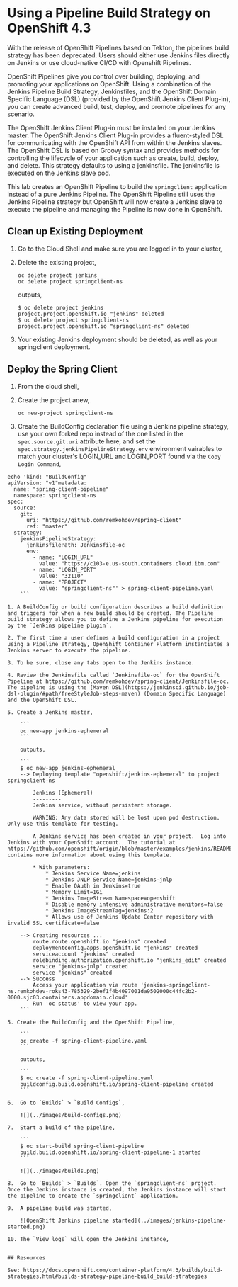 # Using a Pipeline Build Strategy on OpenShift 4.3

With the release of OpenShift Pipelines based on Tekton, the pipelines build strategy has been deprecated. Users should either use Jenkins files directly on Jenkins or use cloud-native CI/CD with Openshift Pipelines.

OpenShift Pipelines give you control over building, deploying, and promoting your applications on OpenShift. Using a combination of the Jenkins Pipeline Build Strategy, Jenkinsfiles, and the OpenShift Domain Specific Language (DSL) (provided by the OpenShift Jenkins Client Plug-in), you can create advanced build, test, deploy, and promote pipelines for any scenario. 

The OpenShift Jenkins Client Plug-in must be installed on your Jenkins master. The OpenShift Jenkins Client Plug-in provides a fluent-styled DSL for communicating with the OpenShift API from within the Jenkins slaves. The OpenShift DSL is based on Groovy syntax and provides methods for controlling the lifecycle of your application such as create, build, deploy, and delete. This strategy defaults to using a jenkinsfile. The jenkinsfile is executed on the Jenkins slave pod.

This lab creates an OpenShift Pipeline to build the `springclient` application instead of a pure Jenkins Pipeline. The OpenShift Pipeline still uses the Jenkins Pipeline strategy but OpenShift will now create a Jenkins slave to execute the pipeline and managing the Pipeline is now done in OpenShift.

## Clean up Existing Deployment

1. Go to the Cloud Shell and make sure you are logged in to your cluster,
1. Delete the existing project,

    ```
    oc delete project jenkins
    oc delete project springclient-ns
    ```

    outputs,

    ```
    $ oc delete project jenkins
    project.project.openshift.io "jenkins" deleted
    $ oc delete project springclient-ns
    project.project.openshift.io "springclient-ns" deleted
    ```

2. Your existing Jenkins deployment should be deleted, as well as your springclient deployment.

## Deploy the Spring Client

1. From the cloud shell,
1. Create the project anew,

    ```
    oc new-project springclient-ns
    ```

1. Create the BuildConfig declaration file using a Jenkins pipeline strategy, use your own forked repo instead of the one listed in the `spec.source.git.uri` attribute here, and set the `spec.strategy.jenkinsPipelineStrategy.env` environment vairables to match your cluster's LOGIN_URL and LOGIN_PORT found via the `Copy Login Command`,

```
echo 'kind: "BuildConfig"
apiVersion: "v1"metadata:
  name: "spring-client-pipeline"
  namespace: springclient-ns
spec:
  source:
    git:
      uri: "https://github.com/remkohdev/spring-client"
      ref: "master"
  strategy:
    jenkinsPipelineStrategy:
      jenkinsfilePath: Jenkinsfile-oc
      env:
        - name: "LOGIN_URL"
          value: "https://c103-e.us-south.containers.cloud.ibm.com"
        - name: "LOGIN_PORT"
          value: "32110"
        - name: "PROJECT"
          value: "springclient-ns"' > spring-client-pipeline.yaml 
    ```

1. A BuildConfig or build configuration describes a build definition and triggers for when a new build should be created. The Pipeline build strategy allows you to define a Jenkins pipeline for execution by the `Jenkins pipeline plugin`. 

2. The first time a user defines a build configuration in a project using a Pipeline strategy, OpenShift Container Platform instantiates a Jenkins server to execute the pipeline. 

3. To be sure, close any tabs open to the Jenkins instance. 

4. Review the Jenkinsfile called `Jenkinsfile-oc` for the OpenShift Pipeline at https://github.com/remkohdev/spring-client/Jenkinsfile-oc. The pipeline is using the [Maven DSL](https://jenkinsci.github.io/job-dsl-plugin/#path/freeStyleJob-steps-maven) (Domain Specific Language) and the OpenShift DSL.

5. Create a Jenkins master,

    ```
    oc new-app jenkins-ephemeral
    ```

    outputs,

    ```
    $ oc new-app jenkins-ephemeral
    --> Deploying template "openshift/jenkins-ephemeral" to project springclient-ns

        Jenkins (Ephemeral)
        ---------
        Jenkins service, without persistent storage.
        
        WARNING: Any data stored will be lost upon pod destruction. Only use this template for testing.

        A Jenkins service has been created in your project.  Log into Jenkins with your OpenShift account.  The tutorial at https://github.com/openshift/origin/blob/master/examples/jenkins/README.md contains more information about using this template.

        * With parameters:
            * Jenkins Service Name=jenkins
            * Jenkins JNLP Service Name=jenkins-jnlp
            * Enable OAuth in Jenkins=true
            * Memory Limit=1Gi
            * Jenkins ImageStream Namespace=openshift
            * Disable memory intensive administrative monitors=false
            * Jenkins ImageStreamTag=jenkins:2
            * Allows use of Jenkins Update Center repository with invalid SSL certificate=false

    --> Creating resources ...
        route.route.openshift.io "jenkins" created
        deploymentconfig.apps.openshift.io "jenkins" created
        serviceaccount "jenkins" created
        rolebinding.authorization.openshift.io "jenkins_edit" created
        service "jenkins-jnlp" created
        service "jenkins" created
    --> Success
        Access your application via route 'jenkins-springclient-ns.remkohdev-roks43-785329-2bef1f4b4097001da9502000c44fc2b2-0000.sjc03.containers.appdomain.cloud' 
        Run 'oc status' to view your app.
    ```

5. Create the BuildConfig and the OpenShift Pipeline,

    ```
    oc create -f spring-client-pipeline.yaml
    ```

    outputs,

    ```
    $ oc create -f spring-client-pipeline.yaml
    buildconfig.build.openshift.io/spring-client-pipeline created
    ```

6.  Go to `Builds` > `Build Configs`,

    ![](../images/build-configs.png)

7.  Start a build of the pipeline,

    ```
    $ oc start-build spring-client-pipeline
    build.build.openshift.io/spring-client-pipeline-1 started
    ```

    ![](../images/builds.png)

8.  Go to `Builds` > `Builds`. Open the `springclient-ns` project. Once the Jenkins instance is created, the Jenkins instance will start the pipeline to create the `springclient` application.

9.  A pipeline build was started,

    ![OpenShift Jenkins pipeline started](../images/jenkins-pipeline-started.png)

10. The `View logs` will open the Jenkins instance,


## Resources

See: https://docs.openshift.com/container-platform/4.3/builds/build-strategies.html#builds-strategy-pipeline-build_build-strategies
